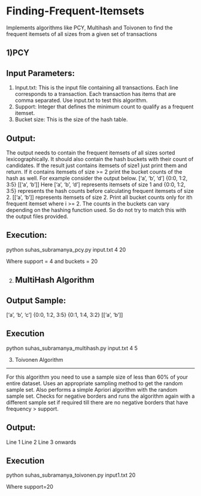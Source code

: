 # Finding-Frequent-Itemsets
Implements algorithms like PCY, Multihash and Toivonen to find the frequent itemsets of all sizes from a given set of transactions


1)PCY
-----

Input Parameters:
------------------
1. Input.txt: This is the input file containing all transactions. Each line corresponds to a transaction.
Each transaction has items that are comma separated. Use input.txt to test this algorithm.
2. Support: Integer that defines the minimum count to qualify as a frequent itemset.
3. Bucket size: This is the size of the hash table.

Output:
--------
The output needs to contain the frequent itemsets of all sizes sorted lexicographically. It should also
contain the hash buckets with their count of candidates. If the result just contains itemsets of size1 just
print them and return. If it contains itemsets of size >= 2 print the bucket counts of the hash as well. For
example consider the output below.
[‘a’, ‘b’, ‘d’]
{0:0, 1:2, 3:5}
[[‘a’, ‘b’]]
Here [‘a’, ‘b’, ‘d’] represents itemsets of size 1 and {0:0, 1:2, 3:5} represents the hash counts before
calculating frequent itemsets of size 2. [[‘a’, ‘b’]] represents itemsets of size 2. Print all bucket counts
only for ith frequent itemset where i >= 2. The counts in the buckets can vary depending on the hashing
function used. So do not try to match this with the output files provided.

Execution:
---------

 python suhas_subramanya_pcy.py input.txt 4 20
 
 Where support = 4 and buckets = 20


2) Multi­Hash Algorithm
   ---------------------

Output Sample:
--------------
[‘a’, ‘b’, ‘c’]
{0:0, 1:2, 3:5}
{0:1, 1:4, 3:2}
[[‘a’, ‘b’]]


Execution
----------
python suhas_subramanya_multihash.py input.txt 4 5


3) Toivonen Algorithm
----------------------

For this algorithm you need to use a
sample size of less than 60% of your entire dataset. Uses an appropriate sampling method to get the
random sample set. Also performs a simple Apriori algorithm with the random sample set. Checks for
negative borders and runs the algorithm again with a different sample set if required till there are no
negative borders that have frequency > support.

Output:
-------
Line 1 <number of iterations performed>
Line 2 <fraction of transactions used>
Line 3 onwards <frequent itemsets lexicographically sorted>

Execution
----------
python suhas_subramanya_toivonen.py input1.txt 20

Where support=20
